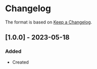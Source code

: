 ﻿# Changelog
The format is based on [Keep a Changelog](https://keepachangelog.com/en/1.0.0/).

## [1.0.0] - 2023-05-18
### Added
- Created
